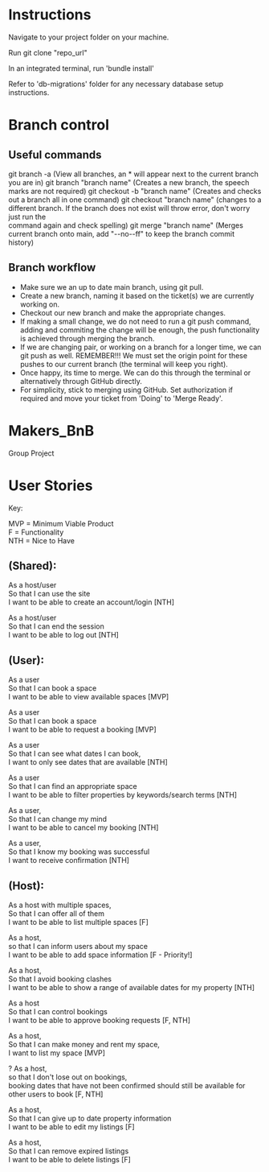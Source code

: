 # Instructions

Navigate to your project folder on your machine.

Run git clone "repo_url"

In an integrated terminal, run 'bundle install'

Refer to 'db-migrations' folder for any necessary database setup instructions.

# Branch control

## Useful commands

git branch -a (View all branches, an * will appear next to the current branch you are in)
git branch "branch name" (Creates a new branch, the speech marks are not required)
git checkout -b "branch name" (Creates and checks out a branch all in one command)
git checkout "branch name" (changes to a different branch. If the branch does not exist will throw error, don't worry just run the <br />
command again and check spelling)
git merge "branch name" (Merges current branch onto main, add "--no--ff" to keep the branch commit history)

## Branch workflow

- Make sure we an up to date main branch, using git pull. <br />
- Create a new branch, naming it based on the ticket(s) we are currently working on. <br />
- Checkout our new branch and make the appropriate changes. <br />
- If making a small change, we do not need to run a git push command, adding and commiting the change will be enough, the push
functionality is achieved through merging the branch. <br />
- If we are changing pair, or working on a branch for a longer time, we can git push as well. REMEMBER!!! We must set the
origin point for these pushes to our current branch (the terminal will keep you right). <br />
- Once happy, its time to merge. We can do this through the terminal or alternatively through GitHub directly. <br />
- For simplicity, stick to merging using GitHub. Set authorization if required and move your ticket from 'Doing' to 'Merge Ready'. <br />


# Makers_BnB
Group Project

# User Stories

Key: 

MVP = Minimum Viable Product <br />
F = Functionality <br />
NTH = Nice to Have <br />

## (Shared):

As a host/user <br />
So that I can use the site <br />
I want to be able to create an account/login [NTH]

As a host/user <br />
So that I can end the session <br />
I want to be able to log out [NTH]

## (User):

As a user <br />
So that I can book a space <br />
I want to be able to view available spaces [MVP]

As a user <br />
So that I can book a space <br />
I want to be able to request a booking [MVP]

As a user <br />
So that I can see what dates I can book, <br />
I want to only see dates that are available [NTH]

As a user <br />
So that I can find an appropriate space <br />
I want to be able to filter properties by keywords/search terms [NTH]

As a user, <br />
So that I can change my mind <br />
I want to be able to cancel my booking [NTH]

As a user, <br />
So that I know my booking was successful <br />
I want to receive confirmation [NTH]

## (Host):


As a host with multiple spaces, <br />
So that I can offer all of them <br />
I want to be able to list multiple spaces [F]

As a host, <br />
so that I can inform users about my space <br />
I want to be able to add space information [F - Priority!]

As a host, <br />
So that I avoid booking clashes <br />
I want to be able to show a range of available dates for my property [NTH]

As a host <br />
So that I can control bookings <br />
I want to be able to approve booking requests [F, NTH]

As a host, <br />
So that I can make money and rent my space, <br />
I want to list my space [MVP]

? As a host, <br />
so that I don't lose out on bookings, <br />
booking dates that have not been confirmed should still be available for other users to book [F, NTH]

As a host, <br />
So that I can give up to date property information <br />
I want to be able to edit my listings [F]

As a host, <br />
So that I can remove expired listings <br />
I want to be able to delete listings [F]
